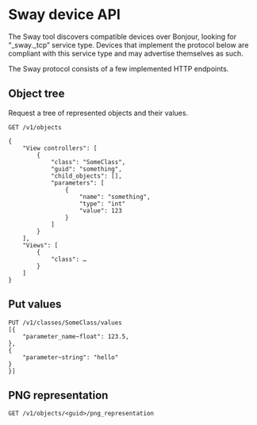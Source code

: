 # Sway device API

The Sway tool discovers compatible devices over Bonjour, looking for “_sway._tcp” service type. Devices that implement the protocol below are compliant with this service type and may advertise themselves as such.

The Sway protocol consists of a few implemented HTTP endpoints.



## Object tree

Request a tree of represented objects and their values.

	GET /v1/objects

	{
		"View controllers": [
			{
				"class": "SomeClass",
				"guid": "something",
				"child_objects": [],
				"parameters": [
					{
						"name": "something",
						"type": "int"
						"value": 123
					}
				]
			}
		],
		"Views": [
			{
				"class": …
			}
		]
	}



## Put values

	PUT /v1/classes/SomeClass/values
	[{
		"parameter_name~float": 123.5,
	},
	{
		"parameter~string": "hello"
	}
	}]



## PNG representation

	GET /v1/objects/<guid>/png_representation
